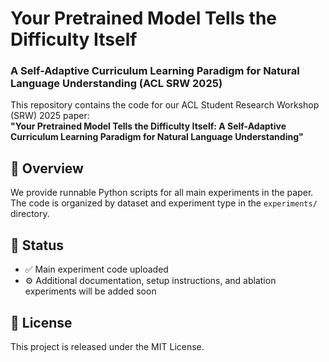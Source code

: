 # Your Pretrained Model Tells the Difficulty Itself  
### A Self-Adaptive Curriculum Learning Paradigm for Natural Language Understanding (ACL SRW 2025)

This repository contains the code for our ACL Student Research Workshop (SRW) 2025 paper:  
**"Your Pretrained Model Tells the Difficulty Itself: A Self-Adaptive Curriculum Learning Paradigm for Natural Language Understanding"**

## 📂 Overview

We provide runnable Python scripts for all main experiments in the paper.  
The code is organized by dataset and experiment type in the `experiments/` directory.

## 📌 Status

- ✅ Main experiment code uploaded
- ⚙️ Additional documentation, setup instructions, and ablation experiments will be added soon

## 📄 License

This project is released under the MIT License.
